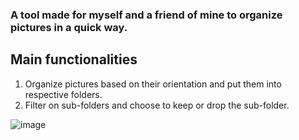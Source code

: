 
### A tool made for myself and a friend of mine to organize pictures in a quick way. 
## Main functionalities
1. Organize pictures based on their orientation and put them into respective folders.
2. Filter on sub-folders and choose to keep or drop the sub-folder.

![image](https://github.com/user-attachments/assets/b279a0bd-d954-4432-bb4c-c64133de4dc4)
